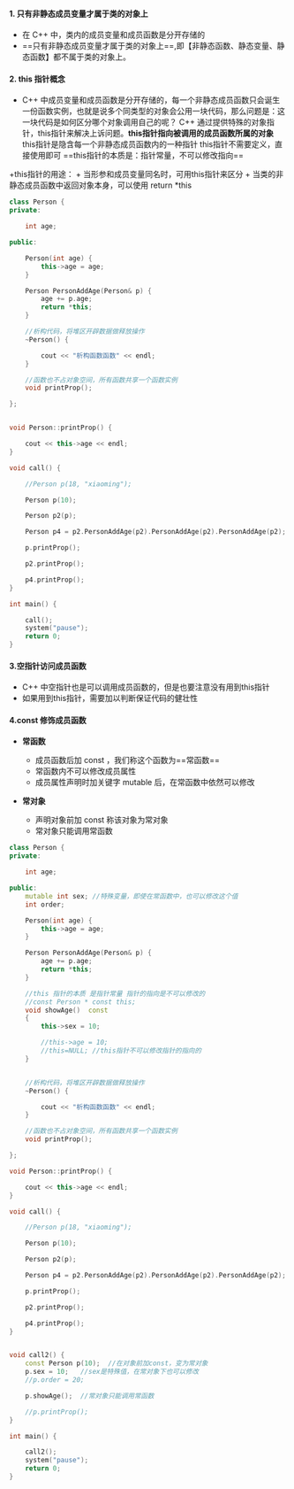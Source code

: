 <!--
 * @Author: 15868707168@163.com 15868707168@163.com
 * @Date: 2023-03-24 15:14:35
 * @LastEditors: 15868707168@163.com 15868707168@163.com
 * @LastEditTime: 2023-03-24 17:28:33
 * @FilePath: \CPlusPlusLessons\13.对象模型和this指针.md
 * @Description: 这是默认设置,请设置`customMade`, 打开koroFileHeader查看配置 进行设置: https://github.com/OBKoro1/koro1FileHeader/wiki/%E9%85%8D%E7%BD%AE
-->
#### 1. 只有非静态成员变量才属于类的对象上
+ 在 C++ 中，类内的成员变量和成员函数是分开存储的
+ ==只有非静态成员变量才属于类的对象上==,即【非静态函数、静态变量、静态函数】都不属于类的对象上。

#### 2. this 指针概念
+ C++ 中成员变量和成员函数是分开存储的，每一个非静态成员函数只会诞生一份函数实例，也就是说多个同类型的对象会公用一块代码，那么问题是：这一块代码是如何区分哪个对象调用自己的呢？
C++ 通过提供特殊的对象指针，this指针来解决上诉问题。**this指针指向被调用的成员函数所属的对象**
this指针是隐含每一个非静态成员函数内的一种指针
this指针不需要定义，直接使用即可
==this指针的本质是：指针常量，不可以修改指向==

+this指针的用途：
    + 当形参和成员变量同名时，可用this指针来区分
    + 当类的非静态成员函数中返回对象本身，可以使用 return *this

```C++
class Person {
private:

	int age;

public:

	Person(int age) {
		this->age = age;
	}

	Person PersonAddAge(Person& p) {
		age += p.age;
		return *this;
	}

	//析构代码，将堆区开辟数据做释放操作
	~Person() {

		cout << "析构函数函数" << endl;
	}

	//函数也不占对象空间，所有函数共享一个函数实例
	void printProp();

};


void Person::printProp() {

	cout << this->age << endl;
}

void call() {

	//Person p(18, "xiaoming");

	Person p(10);

	Person p2(p);

	Person p4 = p2.PersonAddAge(p2).PersonAddAge(p2).PersonAddAge(p2);

	p.printProp();

	p2.printProp();

	p4.printProp();
}

int main() {

	call();
	system("pause");
	return 0;
}
```

#### 3.空指针访问成员函数
+ C++ 中空指针也是可以调用成员函数的，但是也要注意没有用到this指针
+ 如果用到this指针，需要加以判断保证代码的健壮性

#### 4.const 修饰成员函数
+ **常函数**
    + 成员函数后加 const ，我们称这个函数为==常函数==
    + 常函数内不可以修改成员属性
    + 成员属性声明时加关键字 mutable 后，在常函数中依然可以修改

+ **常对象**
    + 声明对象前加 const 称该对象为常对象
    + 常对象只能调用常函数

```C++
class Person {
private:

	int age;

public:
	mutable int sex; //特殊变量，即使在常函数中，也可以修改这个值
	int order;

	Person(int age) {
		this->age = age;
	}

	Person PersonAddAge(Person& p) {
		age += p.age;
		return *this;
	}

	//this 指针的本质 是指针常量 指针的指向是不可以修改的
	//const Person * const this;
	void showAge()  const
	{
		this->sex = 10;

		//this->age = 10;
		//this=NULL; //this指针不可以修改指针的指向的
	}


	//析构代码，将堆区开辟数据做释放操作
	~Person() {

		cout << "析构函数函数" << endl;
	}

	//函数也不占对象空间，所有函数共享一个函数实例
	void printProp();

};

void Person::printProp() {

	cout << this->age << endl;
}

void call() {

	//Person p(18, "xiaoming");

	Person p(10);

	Person p2(p);

	Person p4 = p2.PersonAddAge(p2).PersonAddAge(p2).PersonAddAge(p2);

	p.printProp();

	p2.printProp();

	p4.printProp();
}


void call2() {
	const Person p(10);  //在对象前加const，变为常对象
	p.sex = 10;   //sex是特殊值，在常对象下也可以修改
	//p.order = 20;

	p.showAge();  //常对象只能调用常函数

	//p.printProp();
}

int main() {

	call2();
	system("pause");
	return 0;
}
```

